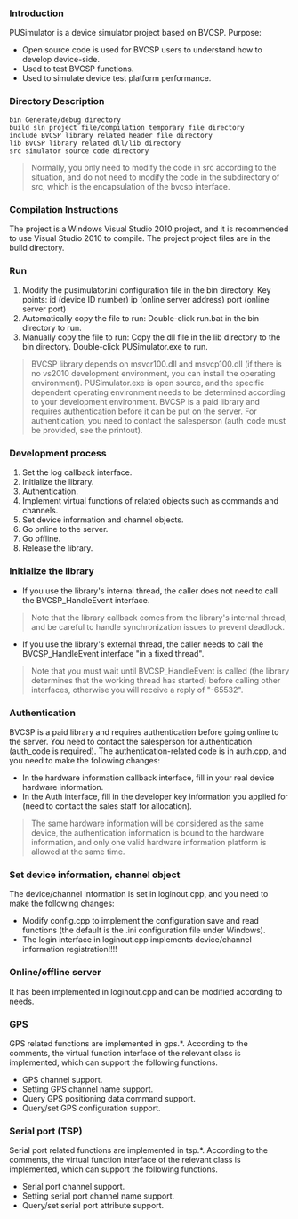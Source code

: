 ### Introduction
PUSimulator is a device simulator project based on BVCSP.
Purpose:
* Open source code is used for BVCSP users to understand how to develop device-side.
* Used to test BVCSP functions.
* Used to simulate device test platform performance.

### Directory Description
```
bin Generate/debug directory
build sln project file/compilation temporary file directory
include BVCSP library related header file directory
lib BVCSP library related dll/lib directory
src simulator source code directory
```
> Normally, you only need to modify the code in src according to the situation, and do not need to modify the code in the subdirectory of src, which is the encapsulation of the bvcsp interface.

### Compilation Instructions

The project is a Windows Visual Studio 2010 project, and it is recommended to use Visual Studio 2010 to compile.
The project project files are in the build directory.

### Run

1. Modify the pusimulator.ini configuration file in the bin directory. Key points: id (device ID number) ip (online server address) port (online server port)
2. Automatically copy the file to run: Double-click run.bat in the bin directory to run.
3. Manually copy the file to run: Copy the dll file in the lib directory to the bin directory. Double-click PUSimulator.exe to run.
> BVCSP library depends on msvcr100.dll and msvcp100.dll (if there is no vs2010 development environment, you can install the operating environment).
PUSimulator.exe is open source, and the specific dependent operating environment needs to be determined according to your development environment.
BVCSP is a paid library and requires authentication before it can be put on the server. For authentication, you need to contact the salesperson (auth_code must be provided, see the printout).
### Development process
1. Set the log callback interface.
2. Initialize the library.
3. Authentication.
4. Implement virtual functions of related objects such as commands and channels.
5. Set device information and channel objects.
6. Go online to the server.
7. Go offline.
8. Release the library.

### Initialize the library
* If you use the library's internal thread, the caller does not need to call the BVCSP_HandleEvent interface.
> Note that the library callback comes from the library's internal thread, and be careful to handle synchronization issues to prevent deadlock.

* If you use the library's external thread, the caller needs to call the BVCSP_HandleEvent interface "in a fixed thread".
> Note that you must wait until BVCSP_HandleEvent is called (the library determines that the working thread has started) before calling other interfaces, otherwise you will receive a reply of "-65532".

### Authentication
BVCSP is a paid library and requires authentication before going online to the server. You need to contact the salesperson for authentication (auth_code is required).
The authentication-related code is in auth.cpp, and you need to make the following changes:

* In the hardware information callback interface, fill in your real device hardware information.
* In the Auth interface, fill in the developer key information you applied for (need to contact the sales staff for allocation).
> The same hardware information will be considered as the same device, the authentication information is bound to the hardware information, and only one valid hardware information platform is allowed at the same time.

### Set device information, channel object
The device/channel information is set in loginout.cpp, and you need to make the following changes:
* Modify config.cpp to implement the configuration save and read functions (the default is the .ini configuration file under Windows).
* The login interface in loginout.cpp implements device/channel information registration!!!!

### Online/offline server
It has been implemented in loginout.cpp and can be modified according to needs.

### GPS
GPS related functions are implemented in gps.*. According to the comments, the virtual function interface of the relevant class is implemented, which can support the following functions.
* GPS channel support.
* Setting GPS channel name support.
* Query GPS positioning data command support.
* Query/set GPS configuration support.

### Serial port (TSP)
Serial port related functions are implemented in tsp.*. According to the comments, the virtual function interface of the relevant class is implemented, which can support the following functions.
* Serial port channel support.
* Setting serial port channel name support.
* Query/set serial port attribute support.
